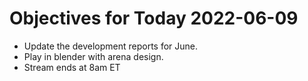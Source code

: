 # Objectives for Today 2022-06-09

- Update the development reports for June.
- Play in blender with arena design.
- Stream ends at 8am ET 
